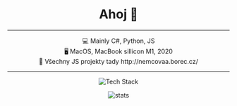 <h1 align="center">Ahoj 🌸</h1>

---

<p align="center">
  💻 Mainly C#, Python, JS <br/>
  🖥️ MacOS, MacBook sillicon M1, 2020 <br/>
  🔎 Všechny JS projekty tady http://nemcovaa.borec.cz/ <br/>
</p>

---

<p align="center">
  <img src="https://skillicons.dev/icons?i=cs,python,html,css,js,react,apple" alt="Tech Stack" />
</p>

<p align="center">
  <img src="https://github-readme-stats.vercel.app/api?username=sigmaema&show_icons=true&theme=tokyonight" alt="stats" />
</p>


